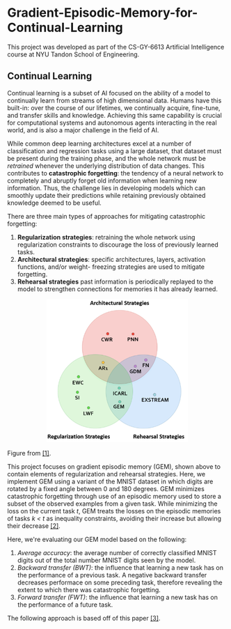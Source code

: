# Gradient-Episodic-Memory-for-Continual-Learning

This project was developed as part of the CS-GY-6613 Artificial Intelligence course at NYU Tandon School of Engineering.

## Continual Learning
Continual learning is a subset of AI focused on the ability of a model to continually learn from streams of high dimensional data. Humans have this built-in: over the course of our lifetimes, we continually acquire, fine-tune, and transfer skills and knowledge. Achieving this same capability is crucial for computational systems and autonomous agents interacting in the real world, and is also a major challenge in the field of AI. 

While common deep learning architectures excel at a number of classification and regression tasks using a large dataset, that dataset must be present during the training phase, and the whole network must be *retrained* whenever the underlying distribution of data changes. This contributes to **catastrophic forgetting**: the tendency of a neural network to completely and abruptly forget old information when learning new information. Thus, the challenge lies in developing models which can smoothly update their predictions while retaining previously obtained knowledge deemed to be useful.

There are three main types of approaches for mitigating catastrophic forgetting:
<ol start="1">
    <li><b>Regularization strategies</b>: retraining the whole network using regularization constraints to discourage the loss of previously learned tasks.</li>
    <li><b>Architectural strategies</b>: specific architectures, layers, activation functions, and/or weight- freezing strategies are used to mitigate forgetting.</li>
    <li><b>Rehearsal strategies</b> past information is periodically replayed to the model to strengthen connections for memories it has already learned.</li>
</ol>

<p align="center">
<img src="catastrophic_forgetting_strategies.png"  alt="drawing" width="325"/>
</p>

Figure from <a href="https://arxiv.org/abs/1806.08568" target="_blank">[1]</a>.

This project focuses on gradient episodic memory (GEM), shown above to contain elements of regularization and rehearsal strategies. Here, we implement GEM using a variant of the MNIST dataset in which digits are rotated by a fixed angle between 0 and 180 degrees. GEM minimizes catastrophic forgetting through use of an episodic memory used to store a subset of the observed examples from a given task. While minimizing the loss on the current task *t*, GEM treats the losses on the episodic memories of tasks *k < t* as inequality constraints, avoiding their increase but allowing their decrease <a href="https://arxiv.org/abs/1802.07569" target="_blank">[2]</a>.

Here, we're evaluating our GEM model based on the following: 

1. *Average accuracy*: the average number of correctly classified MNIST digits out of the total number MNIST digits seen by the model.
2. *Backward transfer (BWT)*: the influence that learning a new task has on the performance of a previous task. A negative backward transfer decreases performace on some preceding task, therefore revealing the extent to which there was catastrophic forgetting.
3. *Forward transfer (FWT)*: the influence that learning a new task has on the performance of a future task.

The following approach is based off of this paper <a href="https://arxiv.org/abs/1706.08840" target="_blank">[3]</a>.
